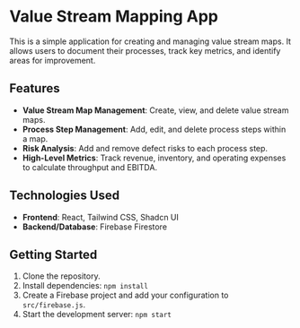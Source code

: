 # Value Stream Mapping App

This is a simple application for creating and managing value stream maps. It allows users to document their processes, track key metrics, and identify areas for improvement.

## Features

-   **Value Stream Map Management**: Create, view, and delete value stream maps.
-   **Process Step Management**: Add, edit, and delete process steps within a map.
-   **Risk Analysis**: Add and remove defect risks to each process step.
-   **High-Level Metrics**: Track revenue, inventory, and operating expenses to calculate throughput and EBITDA.

## Technologies Used

-   **Frontend**: React, Tailwind CSS, Shadcn UI
-   **Backend/Database**: Firebase Firestore

## Getting Started

1.  Clone the repository.
2.  Install dependencies: `npm install`
3.  Create a Firebase project and add your configuration to `src/firebase.js`.
4.  Start the development server: `npm start`